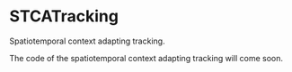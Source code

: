# STCATracking
Spatiotemporal context adapting tracking.

The code of the spatiotemporal context adapting tracking will come soon.
